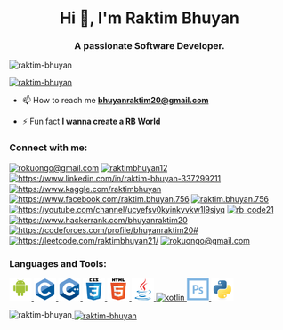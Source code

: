<h1 align="center">Hi 👋, I'm Raktim Bhuyan</h1>
<h3 align="center">A passionate Software Developer.</h3>

<p align="left"> <img src="https://komarev.com/ghpvc/?username=raktim-bhuyan&label=Profile%20views&color=0e75b6&style=flat" alt="raktim-bhuyan" /> </p>

<p align="left"> <a href="https://github.com/ryo-ma/github-profile-trophy"><img src="https://github-profile-trophy.vercel.app/?username=raktim-bhuyan" alt="raktim-bhuyan" /></a> </p>

- 📫 How to reach me **bhuyanraktim20@gmail.com**

- ⚡ Fun fact **I wanna create a RB World**

<h3 align="left">Connect with me:</h3>
<p align="left">
<a href="https://dev.to/rokuongo@gmail.com" target="blank"><img align="center" src="https://cdn.jsdelivr.net/npm/simple-icons@3.0.1/icons/dev-dot-to.svg" alt="rokuongo@gmail.com" height="30" width="40" /></a>
<a href="https://twitter.com/raktimbhuyan12" target="blank"><img align="center" src="https://raw.githubusercontent.com/rahuldkjain/github-profile-readme-generator/master/src/images/icons/Social/twitter.svg" alt="raktimbhuyan12" height="30" width="40" /></a>
<a href="https://linkedin.com/in/https://www.linkedin.com/in/raktim-bhuyan-337299211" target="blank"><img align="center" src="https://raw.githubusercontent.com/rahuldkjain/github-profile-readme-generator/master/src/images/icons/Social/linked-in-alt.svg" alt="https://www.linkedin.com/in/raktim-bhuyan-337299211" height="30" width="40" /></a>
<a href="https://kaggle.com/https://www.kaggle.com/raktimbhuyan" target="blank"><img align="center" src="https://raw.githubusercontent.com/rahuldkjain/github-profile-readme-generator/master/src/images/icons/Social/kaggle.svg" alt="https://www.kaggle.com/raktimbhuyan" height="30" width="40" /></a>
<a href="https://fb.com/https://www.facebook.com/raktim.bhuyan.756" target="blank"><img align="center" src="https://raw.githubusercontent.com/rahuldkjain/github-profile-readme-generator/master/src/images/icons/Social/facebook.svg" alt="https://www.facebook.com/raktim.bhuyan.756" height="30" width="40" /></a>
<a href="https://instagram.com/raktim.bhuyan.756" target="blank"><img align="center" src="https://raw.githubusercontent.com/rahuldkjain/github-profile-readme-generator/master/src/images/icons/Social/instagram.svg" alt="raktim.bhuyan.756" height="30" width="40" /></a>
<a href="https://www.youtube.com/c/https://youtube.com/channel/ucyefsv0kyinkyvkw1l9sjyq" target="blank"><img align="center" src="https://raw.githubusercontent.com/rahuldkjain/github-profile-readme-generator/master/src/images/icons/Social/youtube.svg" alt="https://youtube.com/channel/ucyefsv0kyinkyvkw1l9sjyq" height="30" width="40" /></a>
<a href="https://www.codechef.com/users/rb_code21" target="blank"><img align="center" src="https://cdn.jsdelivr.net/npm/simple-icons@3.1.0/icons/codechef.svg" alt="rb_code21" height="30" width="40" /></a>
<a href="https://www.hackerrank.com/https://www.hackerrank.com/bhuyanraktim20" target="blank"><img align="center" src="https://raw.githubusercontent.com/rahuldkjain/github-profile-readme-generator/master/src/images/icons/Social/hackerrank.svg" alt="https://www.hackerrank.com/bhuyanraktim20" height="30" width="40" /></a>
<a href="https://codeforces.com/profile/https://codeforces.com/profile/rb_code21" target="blank"><img align="center" src="https://cdn.jsdelivr.net/npm/simple-icons@3.0.1/icons/codeforces.svg" alt="https://codeforces.com/profile/bhuyanraktim20#" height="30" width="40" /></a>
<a href="https://www.leetcode.com/https://leetcode.com/raktimbhuyan21/" target="blank"><img align="center" src="https://raw.githubusercontent.com/rahuldkjain/github-profile-readme-generator/master/src/images/icons/Social/leet-code.svg" alt="https://leetcode.com/raktimbhuyan21/" height="30" width="40" /></a>
<a href="https://auth.geeksforgeeks.org/user/rokuongo@gmail.com" target="blank"><img align="center" src="https://raw.githubusercontent.com/rahuldkjain/github-profile-readme-generator/master/src/images/icons/Social/geeks-for-geeks.svg" alt="rokuongo@gmail.com" height="30" width="40" /></a>
</p>

<h3 align="left">Languages and Tools:</h3>
<p align="left"> <a href="https://developer.android.com" target="_blank"> <img src="https://raw.githubusercontent.com/devicons/devicon/master/icons/android/android-original-wordmark.svg" alt="android" width="40" height="40"/> </a> <a href="https://www.cprogramming.com/" target="_blank"> <img src="https://raw.githubusercontent.com/devicons/devicon/master/icons/c/c-original.svg" alt="c" width="40" height="40"/> </a> <a href="https://www.w3schools.com/cpp/" target="_blank"> <img src="https://raw.githubusercontent.com/devicons/devicon/master/icons/cplusplus/cplusplus-original.svg" alt="cplusplus" width="40" height="40"/> </a> <a href="https://www.w3schools.com/css/" target="_blank"> <img src="https://raw.githubusercontent.com/devicons/devicon/master/icons/css3/css3-original-wordmark.svg" alt="css3" width="40" height="40"/> </a> <a href="https://www.w3.org/html/" target="_blank"> <img src="https://raw.githubusercontent.com/devicons/devicon/master/icons/html5/html5-original-wordmark.svg" alt="html5" width="40" height="40"/> </a> <a href="https://www.java.com" target="_blank"> <img src="https://raw.githubusercontent.com/devicons/devicon/master/icons/java/java-original.svg" alt="java" width="40" height="40"/> </a> <a href="https://kotlinlang.org" target="_blank"> <img src="https://www.vectorlogo.zone/logos/kotlinlang/kotlinlang-icon.svg" alt="kotlin" width="40" height="40"/> </a>  <a href="https://www.photoshop.com/en" target="_blank"> <img src="https://raw.githubusercontent.com/devicons/devicon/master/icons/photoshop/photoshop-line.svg" alt="photoshop" width="40" height="40"/> </a> <a href="https://www.python.org" target="_blank"> <img src="https://raw.githubusercontent.com/devicons/devicon/master/icons/python/python-original.svg" alt="python" width="40" height="40"/> </a> <a href="https://scikit-learn.org/" target="_blank">  </p>

<p><img align="left" src="https://github-readme-stats.vercel.app/api/top-langs?username=raktim-bhuyan&show_icons=true&locale=en&layout=compact" alt="raktim-bhuyan" /></p>

<p>&nbsp;<img align="center" src="https://github-readme-stats.vercel.app/api?username=raktim-bhuyan&show_icons=true&locale=en" alt="raktim-bhuyan" /></p>
